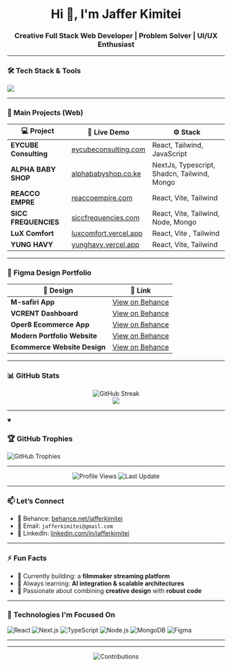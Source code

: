 <h1 align="center">Hi 👋, I'm Jaffer Kimitei</h1>
<h3 align="center">Creative Full Stack Web Developer | Problem Solver | UI/UX Enthusiast</h3>

---

### 🛠️ Tech Stack & Tools

<p align="left">
  <img src="https://skillicons.dev/icons?i=nextjs,react,ts,js,nodejs,mongodb,html,css,tailwind,figma,postman,git,vscode" />
</p>

---

### 🚀 Main Projects (Web)

| 💻 Project | 🔗 Live Demo | ⚙️ Stack |
|-----------|--------------|---------|
| **EYCUBE Consulting** | [eycubeconsulting.com](https://eycubeconsulting.com) | React, Tailwind, JavaScript |
| **ALPHA BABY SHOP** | [alphababyshop.co.ke](https://alphababyshop.co.ke) | NextJs, Typescript, Shadcn, Tailwind, Mongo |
| **REACCO EMPRE** |[reaccoempire.com](https://reaccoempire.com) | React, Vite, Tailwind |
| **SICC FREQUENCIES** | [siccfrequencies.com](https://siccfrequencies.com) | React, Vite, Tailwind, Node, Mongo |
| **LuX Comfort** | [luxcomfort.vercel.app](https://luxcomfort.vercel.app) | React, Vite , Tailwind |
| **YUNG HAVY** | [yunghavy.vercel.app](https://yunghavy.vercel.app) | React, Vite, Tailwind |

---

### 🎨 Figma Design Portfolio

| 🧩 Design | 🎯 Link |
|----------|---------|
| **M-safiri App** | [View on Behance](https://www.behance.net/gallery/209427013/M-safiri-App) |
| **VCRENT Dashboard** | [View on Behance](https://www.behance.net/gallery/213479503/VCRENT-DASHBOARD) |
| **Oper8 Ecommerce App** | [View on Behance](https://www.behance.net/gallery/213484711/OPER8-MOBILE-ECOMMERCE-APP-DESIGN) |
| **Modern Portfolio Website** | [View on Behance](https://www.behance.net/gallery/210475779/Modern-Portfolio-Website) |
| **Ecommerce Website Design** | [View on Behance](https://www.behance.net/gallery/213490529/ECOMMERCE-WEBSITE-DESIGN) |

---

### 📊 GitHub Stats

<p align="center">
  <img src="https://github-readme-streak-stats.herokuapp.com/?user=jafferkimitei&" alt="GitHub Streak" />
  <br/>
  <img src="https://github-readme-stats.vercel.app/api/top-langs/?username=jafferkimitei&layout=compact&theme=tokyonight" />
</p>

---
<details open>
 <summary><h3>🏆 GitHub Trophies</h3></summary>

<img alt="GitHub Trophies" title="GitHub Trophies" src="https://github-profile-trophy.vercel.app/?username=jafferkimitei&column=8&theme=gruvbox&no-frame=true"/>

---

</details>

<p align="center">
  <img alt="Profile Views" title="Profile Views" src="https://komarev.com/ghpvc/?username=jafferkimitei&style=flat-square&color=brightgreen"/>
  <img alt="Last Update" title="Last Update" src="https://img.shields.io/github/last-commit/jafferkimitei/jafferkimitei?logo=github&label=LAST+UPDATE&color=blueviolet&style=flat-square"/>
</p>

---

### 📫 Let’s Connect


- 📝 Behance: [behance.net/jafferkimitei](https://behance.net/jafferkimitei)
- 📧 Email: `jafferkimitei@gmail.com`
- 💼 LinkedIn: [linkedin.com/in/jafferkimitei](https://linkedin.com/in/jafferkimitei)

---

### ⚡ Fun Facts
- 🔭 Currently building: a **filmmaker streaming platform**
- 🧠 Always learning: **AI integration & scalable architectures**
- 🎨 Passionate about combining **creative design** with **robust code**

---

### 🧠 Technologies I'm Focused On

![React](https://img.shields.io/badge/React-%2361DAFB?style=for-the-badge&logo=react&logoColor=black)
![Next.js](https://img.shields.io/badge/Next.js-%23000000?style=for-the-badge&logo=nextdotjs&logoColor=white)
![TypeScript](https://img.shields.io/badge/TypeScript-%23007acc?style=for-the-badge&logo=typescript&logoColor=white)
![Node.js](https://img.shields.io/badge/Node.js-%23339933?style=for-the-badge&logo=node.js&logoColor=white)
![MongoDB](https://img.shields.io/badge/MongoDB-%2347A248?style=for-the-badge&logo=mongodb&logoColor=white)
![Figma](https://img.shields.io/badge/Figma-%23000000?style=for-the-badge&logo=figma&logoColor=white)

---

---

<p align="center">
<img alt="Contributions" title="Contributions" src="https://github.com/jafferkimitei/jafferkimitei/blob/contributions/snake.svg"/>
</p>
